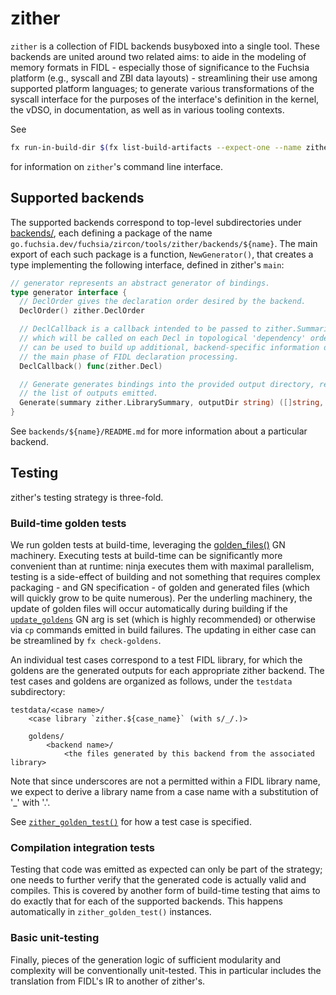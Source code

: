 # zither

`zither` is a collection of FIDL backends busyboxed into a single tool. These
backends are united around two related aims: to aide in the modeling of memory
formats in FIDL - especially those of significance to the Fuchsia platform
(e.g., syscall and ZBI data layouts) - streamlining their use among supported
platform languages; to generate various transformations of the syscall
interface for the purposes of the interface's definition in the kernel, the
vDSO, in documentation, as well as in various tooling contexts.

See
```sh
fx run-in-build-dir $(fx list-build-artifacts --expect-one --name zither tools) --help
```
for information on `zither`'s command line interface.

## Supported backends

The supported backends correspond to top-level subdirectories under
[backends/](backends), each defining a package of the name
`go.fuchsia.dev/fuchsia/zircon/tools/zither/backends/${name}`. The main export
of each such package is a function, `NewGenerator()`, that creates a type
implementing the following interface, defined in zither's `main`:

```go
// generator represents an abstract generator of bindings.
type generator interface {
  // DeclOrder gives the declaration order desired by the backend.
  DeclOrder() zither.DeclOrder

  // DeclCallback is a callback intended to be passed to zither.Summarize()
  // which will be called on each Decl in topological 'dependency' order. This
  // can be used to build up additional, backend-specific information during
  // the main phase of FIDL declaration processing.
  DeclCallback() func(zither.Decl)

  // Generate generates bindings into the provided output directory, returning
  // the list of outputs emitted.
  Generate(summary zither.LibrarySummary, outputDir string) ([]string, error)
}
```

 See `backends/${name}/README.md` for more information about a particular
 backend.

## Testing
zither's testing strategy is three-fold.

### Build-time golden tests
We run golden tests at build-time, leveraging the
[golden_files()][golden_files.gni] GN machinery. Executing tests at build-time
can be significantly more convenient than at runtime: ninja executes them with
maximal parallelism, testing is a side-effect of building and not something
that requires complex packaging - and GN specification - of golden and
generated files (which will quickly grow to be quite numerous). Per the
underling machinery, the update of golden files will occur automatically during
building if the [`update_goldens`][update_goldens] GN arg is set (which is
highly recommended) or otherwise via `cp` commands emitted in build failures.
The updating in either case can be streamlined by `fx check-goldens`.

An individual test cases correspond to a test FIDL library, for which the
goldens are the generated outputs for each appropriate zither backend. The test
cases and goldens are organized as follows, under the `testdata` subdirectory:
```
testdata/<case name>/
    <case library `zither.${case_name}` (with s/_/.)>

    goldens/
        <backend name>/
            <the files generated by this backend from the associated library>
```
Note that since underscores are not a permitted within a FIDL library name, we
expect to derive a library name from a case name with a substitution of '_'
with '.'.

See [`zither_golden_test()`](BUILD.gn) for how a test case is specified.

### Compilation integration tests
Testing that code was emitted as expected can only be part of the strategy; one
needs to further verify that the generated code is actually valid and compiles.
This is covered by another form of build-time testing that aims to do exactly
that for each of the supported backends. This happens automatically in
`zither_golden_test()` instances.

### Basic unit-testing
Finally, pieces of the generation logic of sufficient modularity and complexity
will be conventionally unit-tested. This in particular includes the translation
from FIDL's IR to another of zither's.


[golden_files.gni]: /build/testing/golden_files.gni
[update_goldens]: /docs/gen/build_arguments.md#update_goldens
